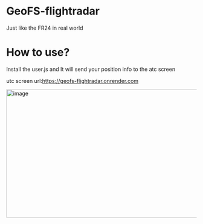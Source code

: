 # GeoFS-flightradar
Just like the FR24 in real world
# How to use?
Install the user.js and It will send your position info to the atc screen

utc screen url:https://geofs-flightradar.onrender.com

<img width="614" height="339" alt="image" src="https://github.com/user-attachments/assets/30766924-7c7f-49b8-907e-8e2c598e1416" />
